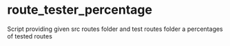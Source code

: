 # route_tester_percentage
Script providing given src routes folder and test routes folder a percentages of tested routes
